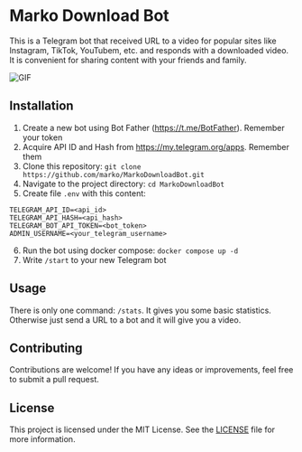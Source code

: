 # Marko Download Bot

This is a Telegram bot that received URL to a video for popular sites like Instagram, TikTok, YouTubem, etc. and responds with a downloaded video. It is convenient for sharing content with your friends and family.

![GIF](MarkoDownloadBot.gif)

## Installation

1. Create a new bot using Bot Father (https://t.me/BotFather). Remember your token
2. Acquire API ID and Hash from https://my.telegram.org/apps. Remember them
3. Clone this repository: `git clone https://github.com/marko/MarkoDownloadBot.git`
4. Navigate to the project directory: `cd MarkoDownloadBot`
5. Create file `.env` with this content:
```
TELEGRAM_API_ID=<api_id>
TELEGRAM_API_HASH=<api_hash>
TELEGRAM_BOT_API_TOKEN=<bot_token>
ADMIN_USERNAME=<your_telegram_username>
```
6. Run the bot using docker compose: `docker compose up -d`
7. Write `/start` to your new Telegram bot

## Usage

There is only one command: `/stats`. It gives you some basic statistics.
Otherwise just send a URL to a bot and it will give you a video.

## Contributing

Contributions are welcome! If you have any ideas or improvements, feel free to submit a pull request.

## License

This project is licensed under the MIT License. See the [LICENSE](LICENSE) file for more information.
